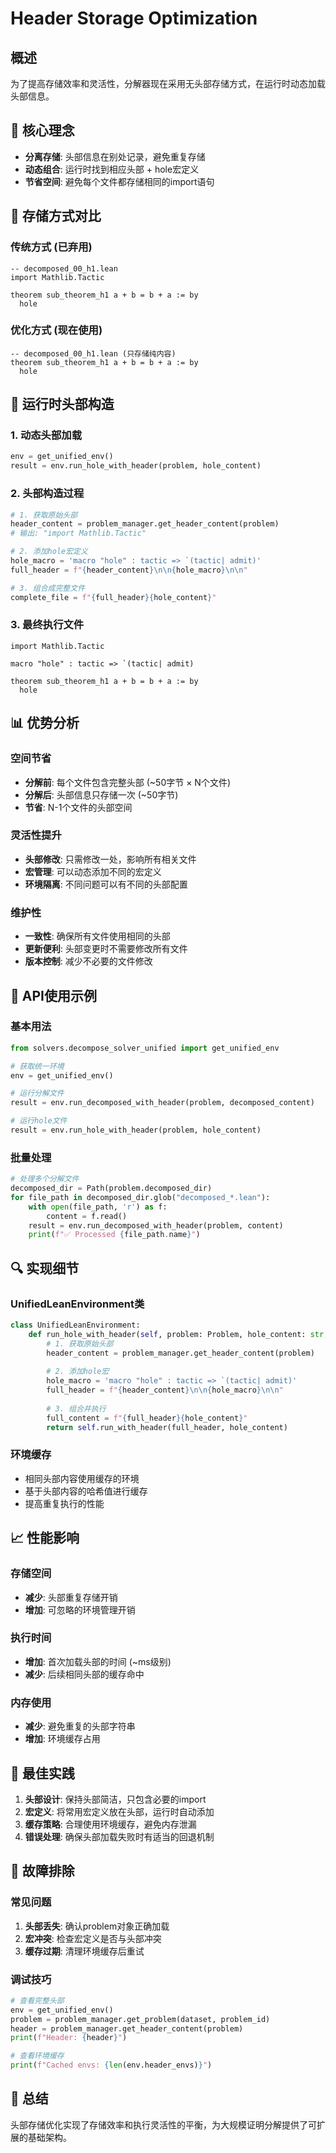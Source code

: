 # Header Storage Optimization

## 概述
为了提高存储效率和灵活性，分解器现在采用无头部存储方式，在运行时动态加载头部信息。

## 🎯 核心理念
- **分离存储**: 头部信息在别处记录，避免重复存储
- **动态组合**: 运行时找到相应头部 + hole宏定义
- **节省空间**: 避免每个文件都存储相同的import语句

## 📁 存储方式对比

### 传统方式 (已弃用)
```lean
-- decomposed_00_h1.lean
import Mathlib.Tactic 

theorem sub_theorem_h1 a + b = b + a := by
  hole
```

### 优化方式 (现在使用)
```lean
-- decomposed_00_h1.lean (只存储纯内容)
theorem sub_theorem_h1 a + b = b + a := by
  hole
```

## 🔧 运行时头部构造

### 1. 动态头部加载
```python
env = get_unified_env()
result = env.run_hole_with_header(problem, hole_content)
```

### 2. 头部构造过程
```python
# 1. 获取原始头部
header_content = problem_manager.get_header_content(problem)
# 输出: "import Mathlib.Tactic"

# 2. 添加hole宏定义
hole_macro = 'macro "hole" : tactic => `(tactic| admit)'
full_header = f"{header_content}\n\n{hole_macro}\n\n"

# 3. 组合成完整文件
complete_file = f"{full_header}{hole_content}"
```

### 3. 最终执行文件
```lean
import Mathlib.Tactic 

macro "hole" : tactic => `(tactic| admit)

theorem sub_theorem_h1 a + b = b + a := by
  hole
```

## 📊 优势分析

### 空间节省
- **分解前**: 每个文件包含完整头部 (~50字节 × N个文件)
- **分解后**: 头部信息只存储一次 (~50字节)
- **节省**: N-1个文件的头部空间

### 灵活性提升
- **头部修改**: 只需修改一处，影响所有相关文件
- **宏管理**: 可以动态添加不同的宏定义
- **环境隔离**: 不同问题可以有不同的头部配置

### 维护性
- **一致性**: 确保所有文件使用相同的头部
- **更新便利**: 头部变更时不需要修改所有文件
- **版本控制**: 减少不必要的文件修改

## 🚀 API使用示例

### 基本用法
```python
from solvers.decompose_solver_unified import get_unified_env

# 获取统一环境
env = get_unified_env()

# 运行分解文件
result = env.run_decomposed_with_header(problem, decomposed_content)

# 运行hole文件
result = env.run_hole_with_header(problem, hole_content)
```

### 批量处理
```python
# 处理多个分解文件
decomposed_dir = Path(problem.decomposed_dir)
for file_path in decomposed_dir.glob("decomposed_*.lean"):
    with open(file_path, 'r') as f:
        content = f.read()
    result = env.run_decomposed_with_header(problem, content)
    print(f"✅ Processed {file_path.name}")
```

## 🔍 实现细节

### UnifiedLeanEnvironment类
```python
class UnifiedLeanEnvironment:
    def run_hole_with_header(self, problem: Problem, hole_content: str, **kwargs):
        # 1. 获取原始头部
        header_content = problem_manager.get_header_content(problem)
        
        # 2. 添加hole宏
        hole_macro = 'macro "hole" : tactic => `(tactic| admit)'
        full_header = f"{header_content}\n\n{hole_macro}\n\n"
        
        # 3. 组合并执行
        full_content = f"{full_header}{hole_content}"
        return self.run_with_header(full_header, hole_content)
```

### 环境缓存
- 相同头部内容使用缓存的环境
- 基于头部内容的哈希值进行缓存
- 提高重复执行的性能

## 📈 性能影响

### 存储空间
- **减少**: 头部重复存储开销
- **增加**: 可忽略的环境管理开销

### 执行时间
- **增加**: 首次加载头部的时间 (~ms级别)
- **减少**: 后续相同头部的缓存命中

### 内存使用
- **减少**: 避免重复的头部字符串
- **增加**: 环境缓存占用

## 🎯 最佳实践

1. **头部设计**: 保持头部简洁，只包含必要的import
2. **宏定义**: 将常用宏定义放在头部，运行时自动添加
3. **缓存策略**: 合理使用环境缓存，避免内存泄漏
4. **错误处理**: 确保头部加载失败时有适当的回退机制

## 🔧 故障排除

### 常见问题
1. **头部丢失**: 确认problem对象正确加载
2. **宏冲突**: 检查宏定义是否与头部冲突
3. **缓存过期**: 清理环境缓存后重试

### 调试技巧
```python
# 查看完整头部
env = get_unified_env()
problem = problem_manager.get_problem(dataset, problem_id)
header = problem_manager.get_header_content(problem)
print(f"Header: {header}")

# 查看环境缓存
print(f"Cached envs: {len(env.header_envs)}")
```

## 📝 总结
头部存储优化实现了存储效率和执行灵活性的平衡，为大规模证明分解提供了可扩展的基础架构。 